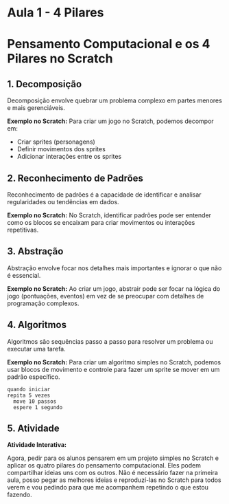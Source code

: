 # Aula 1 - 4 Pilares

# Pensamento Computacional e os 4 Pilares no Scratch

## 1. Decomposição

Decomposição envolve quebrar um problema complexo em partes menores e mais gerenciáveis.

**Exemplo no Scratch:**
Para criar um jogo no Scratch, podemos decompor em:

- Criar sprites (personagens)
- Definir movimentos dos sprites
- Adicionar interações entre os sprites

## 2. Reconhecimento de Padrões

Reconhecimento de padrões é a capacidade de identificar e analisar regularidades ou tendências em dados.

**Exemplo no Scratch:**
No Scratch, identificar padrões pode ser entender como os blocos se encaixam para criar movimentos ou interações repetitivas.

## 3. Abstração

Abstração envolve focar nos detalhes mais importantes e ignorar o que não é essencial.

**Exemplo no Scratch:**
Ao criar um jogo, abstrair pode ser focar na lógica do jogo (pontuações, eventos) em vez de se preocupar com detalhes de programação complexos.

## 4. Algoritmos

Algoritmos são sequências passo a passo para resolver um problema ou executar uma tarefa.

**Exemplo no Scratch:**
Para criar um algoritmo simples no Scratch, podemos usar blocos de movimento e controle para fazer um sprite se mover em um padrão específico.

```
quando iniciar
repita 5 vezes
  move 10 passos
  espere 1 segundo
```

## 5. Atividade

**Atividade Interativa:**

Agora, pedir para os alunos pensarem em um projeto simples no Scratch e aplicar os quatro pilares do pensamento computacional. Eles podem compartilhar ideias uns com os outros. Não é necessário fazer na primeira aula, posso pegar as melhores ideias e reproduzí-las no Scratch para todos verem e vou pedindo para que me acompanhem repetindo o que estou fazendo.
